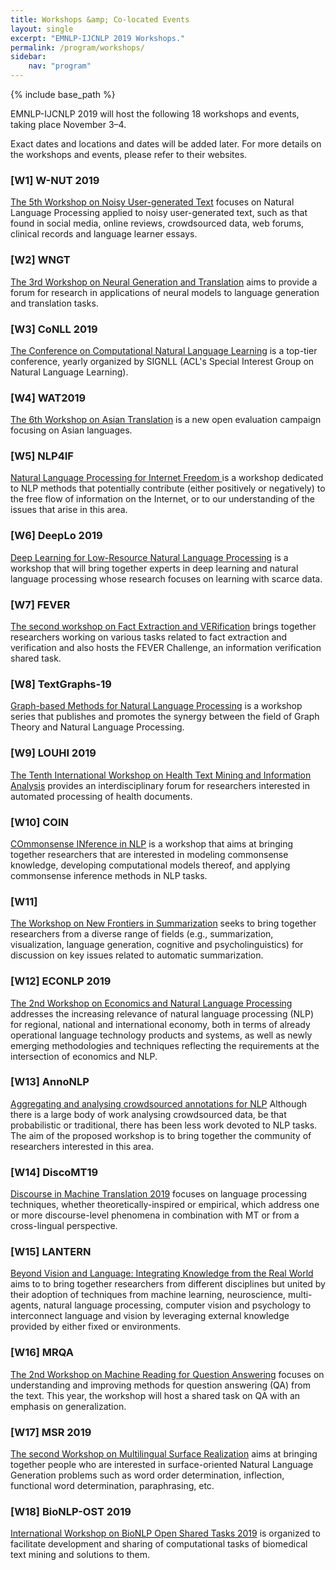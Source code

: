```yaml
---
title: Workshops &amp; Co-located Events
layout: single
excerpt: "EMNLP-IJCNLP 2019 Workshops."
permalink: /program/workshops/
sidebar:
    nav: "program"
---
```

{% include base_path %}

EMNLP-IJCNLP 2019 will host the following 18 workshops and events, taking place November 3&ndash;4. 

Exact dates and locations and dates will be added later. For more details on the workshops and events, please refer to their websites.

<!-- ## November 3 -->
<!-- ## November 3&ndash;4 -->
<!-- ## November 4 -->

### \[W1\] W-NUT 2019
[The 5th Workshop on Noisy User-generated Text](http://noisy-text.github.io/) 
focuses on Natural Language Processing applied to noisy user-generated text, such as that found in social media, online reviews, crowdsourced data, web forums, clinical records and language learner essays.

### \[W2\] WNGT
[The 3rd Workshop on Neural Generation and Translation](https://sites.google.com/view/wngt18/home) 
aims to provide a forum for research in applications of neural models to language generation and translation tasks.

### \[W3\] CoNLL 2019 
[The Conference on Computational Natural Language Learning](http://www.conll.org) 
is a top-tier conference, yearly organized by SIGNLL (ACL's Special Interest Group on Natural Language Learning).

### \[W4\] WAT2019
[The 6th Workshop on Asian Translation](http://lotus.kuee.kyoto-u.ac.jp/WAT/) 
is a new open evaluation campaign focusing on Asian languages.

### \[W5\] NLP4IF
[Natural Language Processing for Internet Freedom ](http://netsci.montclair.edu/nlp4if/) 
is a workshop dedicated to NLP methods that potentially contribute (either positively or negatively) to the free flow of information on the Internet, or to our understanding of the issues that arise in this area.

### \[W6\] DeepLo 2019
[Deep Learning for Low-Resource Natural Language Processing](https://sites.google.com/view/deeplo19/) 
is a workshop that will bring together experts in deep learning and natural language processing whose research focuses on learning with scarce data.

### \[W7\] FEVER
[The second workshop on Fact Extraction and VERification](http://fever.ai) 
brings together researchers working on various tasks related to fact extraction and verification and also hosts the FEVER Challenge, an information verification shared task.

### \[W8\] TextGraphs-19
[Graph-based Methods for Natural Language Processing](https://sites.google.com/view/textgraphs2019) 
is a workshop series that publishes and promotes the synergy between the field of Graph Theory and Natural Language Processing.

### \[W9\] LOUHI 2019
[The Tenth International Workshop on Health Text Mining and Information Analysis](http://louhi2019.fbk.eu/) 
provides an interdisciplinary forum for researchers interested in automated processing of health documents.

### \[W10\] COIN
[COmmonsense INference in NLP](http://www.coli.uni-saarland.de/~mroth/COIN/) 
is a workshop that aims at bringing together researchers that are interested in modeling commonsense knowledge, developing computational models thereof, and applying commonsense inference methods in NLP tasks.

### \[W11\] 
[The Workshop on New Frontiers in Summarization](https://summarization2019.github.io/) 
seeks to bring together researchers from a diverse range of fields (e.g., summarization, visualization, language generation, cognitive and psycholinguistics) for discussion on key issues related to automatic summarization.

### \[W12\] ECONLP 2019
[The 2nd Workshop on Economics and Natural Language Processing](https://julielab.de/econlp/2019) 
addresses the increasing relevance of natural language processing (NLP) for regional, national and international economy, both in terms of already operational language technology products and systems, as well as newly emerging methodologies and techniques reflecting the requirements at the intersection of economics and NLP. 

### \[W13\] AnnoNLP
[Aggregating and analysing crowdsourced annotations for NLP](http://dali.eecs.qmul.ac.uk/annonlp) 
Although there is a large body of work analysing crowdsourced data, be that probabilistic or traditional, there has been less work devoted to NLP tasks. The aim of the proposed workshop is to bring together the community of researchers interested in this area.

### \[W14\] DiscoMT19
[Discourse in Machine Translation 2019](https://www.idiap.ch/workshop/DiscoMT) 
focuses on language processing techniques, whether theoretically-inspired or empirical, which address one or more discourse-level phenomena in combination with MT or from a cross-lingual perspective.

### \[W15\] LANTERN
[Beyond Vision and Language: Integrating Knowledge from the Real World](https://www.lantern.uni-saarland.de/) 
aims to to bring together researchers from different disciplines but united by their adoption of techniques from machine learning, neuroscience, multi-agents, natural language processing, computer vision and psychology to interconnect language and vision by leveraging external knowledge provided by either fixed or environments.

### \[W16\] MRQA
[The 2nd Workshop on Machine Reading for Question Answering](https://mrqa.github.io/) 
focuses on understanding and improving methods for question answering (QA) from the text. This year, the workshop will host a shared task on QA with an emphasis on generalization.

### \[W17\] MSR 2019
[The second Workshop on Multilingual Surface Realization](http://taln.upf.edu/pages/msr2019-ws/) 
aims at bringing together people who are interested in surface-oriented Natural Language Generation problems such as word order determination, inflection, functional word determination, paraphrasing, etc.

### \[W18\] BioNLP-OST 2019
[International Workshop on BioNLP Open Shared Tasks 2019](http://2019.bionlp-ost.org) 
is organized to facilitate development and sharing of computational tasks of biomedical text mining and solutions to them.
